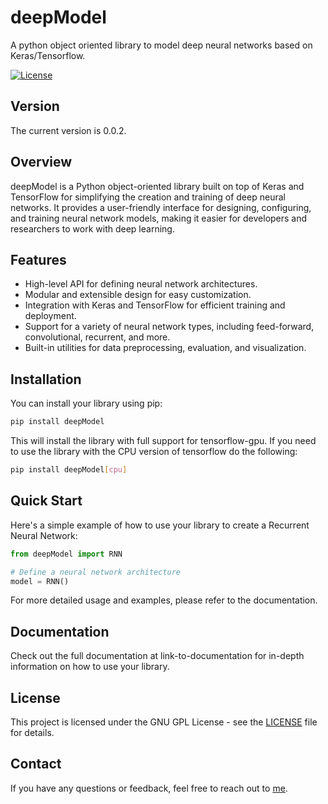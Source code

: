 # deepModel

A python object oriented library to model deep neural networks based on Keras/Tensorflow.

[![License](https://img.shields.io/badge/License-GNU%20GPL-blue)](LICENSE)

## Version

The current version is 0.0.2.

## Overview

deepModel is a Python object-oriented library built on top of Keras and TensorFlow for simplifying the creation and training of deep neural networks. It provides a user-friendly interface for designing, configuring, and training neural network models, making it easier for developers and researchers to work with deep learning.

## Features

- High-level API for defining neural network architectures.
- Modular and extensible design for easy customization.
- Integration with Keras and TensorFlow for efficient training and deployment.
- Support for a variety of neural network types, including feed-forward, convolutional, recurrent, and more.
- Built-in utilities for data preprocessing, evaluation, and visualization.

## Installation

You can install your library using pip:

```bash
pip install deepModel
```

This will install the library with full support for tensorflow-gpu. If you need to use the library with the CPU version of tensorflow do the following:

```bash
pip install deepModel[cpu]
```

## Quick Start

Here's a simple example of how to use your library to create a Recurrent Neural Network:

```python
from deepModel import RNN

# Define a neural network architecture
model = RNN()
```

For more detailed usage and examples, please refer to the documentation.

## Documentation

Check out the full documentation at link-to-documentation for in-depth information on how to use your library.

## License

This project is licensed under the GNU GPL License - see the [LICENSE](LICENSE) file for details.

## Contact

If you have any questions or feedback, feel free to reach out to [me](mailto:fabrizio.romanelli@gmail.com).
